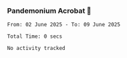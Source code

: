 ### Pandemonium Acrobat 🤸

<!--START_SECTION:waka-->

```all_time
From: 02 June 2025 - To: 09 June 2025

Total Time: 0 secs

No activity tracked
```

<!--END_SECTION:waka-->
